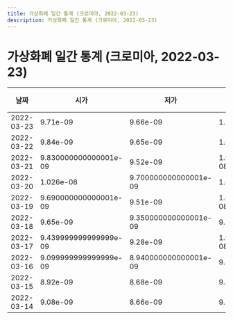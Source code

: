 ```yaml
---
title: 가상화폐 일간 통계 (크로미아, 2022-03-23)
description: 가상화폐 일간 통계 (크로미아, 2022-03-23)
---
```


가상화폐 일간 통계 (크로미아, 2022-03-23)
===

|날짜|시가|저가|고가|종가|비고|
|--|--|--|--|--|--|
|2022-03-23|9.71e-09|9.66e-09|1.15e-08|1.0920000000000001e-08|    |
|2022-03-22|9.84e-09|9.65e-09|1.02e-08|9.76e-09|    |
|2022-03-21|9.830000000000001e-09|9.52e-09|1.0030000000000001e-08|9.91e-09|    |
|2022-03-20|1.026e-08|9.700000000000001e-09|1.08e-08|9.700000000000001e-09|    |
|2022-03-19|9.690000000000001e-09|9.51e-09|1.0720000000000001e-08|1.026e-08|    |
|2022-03-18|9.65e-09|9.350000000000001e-09|9.72e-09|9.61e-09|    |
|2022-03-17|9.439999999999999e-09|9.28e-09|1.0720000000000001e-08|9.65e-09|    |
|2022-03-16|9.099999999999999e-09|8.940000000000001e-09|9.8e-09|9.439999999999999e-09|    |
|2022-03-15|8.92e-09|8.68e-09|9.46e-09|9.16e-09|    |
|2022-03-14|9.08e-09|8.66e-09|9.59e-09|8.9e-09|    |
